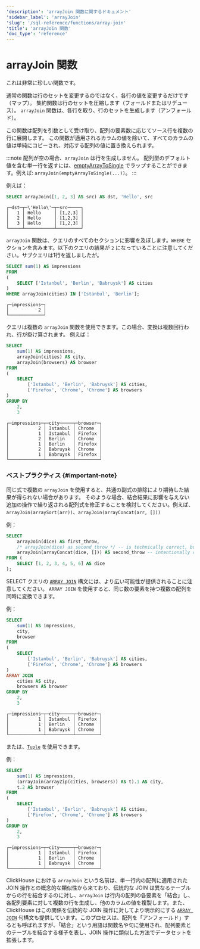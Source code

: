```yaml
---
'description': 'arrayJoin 関数に関するドキュメント'
'sidebar_label': 'arrayJoin'
'slug': '/sql-reference/functions/array-join'
'title': 'arrayJoin 関数'
'doc_type': 'reference'
---
```



# arrayJoin 関数

これは非常に珍しい関数です。

通常の関数は行のセットを変更するのではなく、各行の値を変更するだけです（マップ）。
集約関数は行のセットを圧縮します（フォールドまたはリデュース）。
`arrayJoin` 関数は、各行を取り、行のセットを生成します（アンフォールド）。

この関数は配列を引数として受け取り、配列の要素数に応じてソース行を複数の行に展開します。
この関数が適用されるカラムの値を除いて、すべてのカラムの値は単純にコピーされ、対応する配列の値に置き換えられます。

:::note
配列が空の場合、`arrayJoin` は行を生成しません。
配列型のデフォルト値を含む単一行を返すには、[emptyArrayToSingle](./array-functions.md#emptyArrayToSingle) でラップすることができます。例えば: `arrayJoin(emptyArrayToSingle(...))`。
:::

例えば：

```sql title="Query"
SELECT arrayJoin([1, 2, 3] AS src) AS dst, 'Hello', src
```

```text title="Response"
┌─dst─┬─\'Hello\'─┬─src─────┐
│   1 │ Hello     │ [1,2,3] │
│   2 │ Hello     │ [1,2,3] │
│   3 │ Hello     │ [1,2,3] │
└─────┴───────────┴─────────┘
```

`arrayJoin` 関数は、クエリのすべてのセクションに影響を及ぼします。`WHERE` セクションを含みます。以下のクエリの結果が `2` になっていることに注意してください。サブクエリは1行を返しましたが。

```sql title="Query"
SELECT sum(1) AS impressions
FROM
(
    SELECT ['Istanbul', 'Berlin', 'Babruysk'] AS cities
)
WHERE arrayJoin(cities) IN ['Istanbul', 'Berlin'];
```

```text title="Response"
┌─impressions─┐
│           2 │
└─────────────┘
```

クエリは複数の `arrayJoin` 関数を使用できます。この場合、変換は複数回行われ、行が掛け算されます。
例えば：

```sql title="Query"
SELECT
    sum(1) AS impressions,
    arrayJoin(cities) AS city,
    arrayJoin(browsers) AS browser
FROM
(
    SELECT
        ['Istanbul', 'Berlin', 'Babruysk'] AS cities,
        ['Firefox', 'Chrome', 'Chrome'] AS browsers
)
GROUP BY
    2,
    3
```

```text title="Response"
┌─impressions─┬─city─────┬─browser─┐
│           2 │ Istanbul │ Chrome  │
│           1 │ Istanbul │ Firefox │
│           2 │ Berlin   │ Chrome  │
│           1 │ Berlin   │ Firefox │
│           2 │ Babruysk │ Chrome  │
│           1 │ Babruysk │ Firefox │
└─────────────┴──────────┴─────────┘
```

### ベストプラクティス {#important-note}

同じ式で複数の `arrayJoin` を使用すると、共通の副式の排除により期待した結果が得られない場合があります。
そのような場合、結合結果に影響を与えない追加の操作で繰り返される配列式を修正することを検討してください。例えば、`arrayJoin(arraySort(arr))`、`arrayJoin(arrayConcat(arr, []))`

例：

```sql
SELECT
    arrayJoin(dice) AS first_throw,
    /* arrayJoin(dice) as second_throw */ -- is technically correct, but will annihilate result set
    arrayJoin(arrayConcat(dice, [])) AS second_throw -- intentionally changed expression to force re-evaluation
FROM (
    SELECT [1, 2, 3, 4, 5, 6] AS dice
);
```

SELECT クエリの [`ARRAY JOIN`](../statements/select/array-join.md) 構文には、より広い可能性が提供されることに注意してください。
`ARRAY JOIN` を使用すると、同じ数の要素を持つ複数の配列を同時に変換できます。

例：

```sql
SELECT
    sum(1) AS impressions,
    city,
    browser
FROM
(
    SELECT
        ['Istanbul', 'Berlin', 'Babruysk'] AS cities,
        ['Firefox', 'Chrome', 'Chrome'] AS browsers
)
ARRAY JOIN
    cities AS city,
    browsers AS browser
GROUP BY
    2,
    3
```

```text
┌─impressions─┬─city─────┬─browser─┐
│           1 │ Istanbul │ Firefox │
│           1 │ Berlin   │ Chrome  │
│           1 │ Babruysk │ Chrome  │
└─────────────┴──────────┴─────────┘
```

または、[`Tuple`](../data-types/tuple.md) を使用できます。

例：

```sql title="Query"
SELECT
    sum(1) AS impressions,
    (arrayJoin(arrayZip(cities, browsers)) AS t).1 AS city,
    t.2 AS browser
FROM
(
    SELECT
        ['Istanbul', 'Berlin', 'Babruysk'] AS cities,
        ['Firefox', 'Chrome', 'Chrome'] AS browsers
)
GROUP BY
    2,
    3
```

```text title="Row"
┌─impressions─┬─city─────┬─browser─┐
│           1 │ Istanbul │ Firefox │
│           1 │ Berlin   │ Chrome  │
│           1 │ Babruysk │ Chrome  │
└─────────────┴──────────┴─────────┘
```

ClickHouse における `arrayJoin` という名前は、単一行内の配列に適用された JOIN 操作との概念的な類似性から来ており、伝統的な JOIN は異なるテーブルからの行を結合するのに対し、`arrayJoin` は行内の配列の各要素を「結合」し、各配列要素に対して複数の行を生成し、他のカラムの値を複製します。また、ClickHouse はこの関係を伝統的な JOIN 操作に対してより明示的にする [`ARRAY JOIN`](/sql-reference/statements/select/array-join) 句構文も提供しています。このプロセスは、配列を「アンフォールド」するとも呼ばれますが、「結合」という用語は関数名や句に使用され、配列要素とのテーブルを結合する様子を表し、JOIN 操作に類似した方法でデータセットを拡張します。
